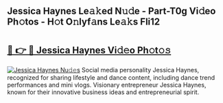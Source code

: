 ## Jessica Haynes Le𝚊𝚔ed N𝚞𝚍e - Part-T0g Vi𝚍eo Ph𝚘tos - H𝚘t O𝚗lyf𝚊ns Le𝚊𝚔s Fli12

# <h2><a href="http://hf55wn.feru.top/?c=Jessica+Haynes">🔗 👉 🔴 Jessica Haynes Vi𝚍𝚎o Ph𝚘t𝚘𝚜</a></h2>

[![Jessica Haynes Nu𝚍𝚎s](https://i.imgur.com/0TWrTi3.gif)](http://hf55wn.feru.top/?c=Jessica+Haynes)
Social media personality Jessica Haynes, recognized for sharing lifestyle and dance content, including dance trend performances and mini vlogs. Visionary entrepreneur Jessica Haynes, known for their innovative business ideas and entrepreneurial spirit. 
